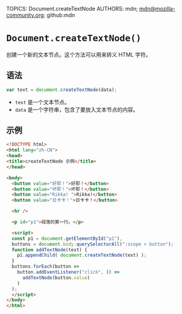 TOPICS: Document.createTextNode
AUTHORS: mdn; mdn@mozilla-community.org; github:mdn

# `Document.createTextNode()`

创建一个新的文本节点。这个方法可以用来转义 HTML 字符。

## 语法

```javascript
var text = document.createTextNode(data);
```

- `text` 是一个文本节点。
- `data` 是一个字符串，包含了要放入文本节点的内容。

## 示例

```html
<!DOCTYPE html>
<html lang="zh-CN">
<head>
<title>createTextNode 示例</title>
</head>

<body>
  <button value="好耶！">好耶！</button>
  <button value="坏耶！">坏耶！</button>
  <button value="Rikka! ">Rikka!</button>
  <button value="日卡卡！">日卡卡！</button>

  <hr />

  <p id="p1">段落的第一行。</p>

  <script>
  const p1 = document.getElementById("p1"),
  buttons = document.body.querySelectorAll(":scope > button");
  function addTextNode(text) {
    p1.appendChild( document.createTextNode(text) );
  }
  buttons.forEach(button =>
    button.addEventListener("click", () =>
      addTextNode(button.value)
    )
  );
  </script>
</body>
</html>
```
